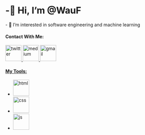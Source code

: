 <h1> -👋 Hi, I’m @WauF </h1>
- 👀 I’m interested in software engineering and machine learning

<h4> Contact With Me: </h4>
<a href="https://twitter.com/AhmetEmreKurt4" target="_blank"> <img src="https://upload.wikimedia.org/wikipedia/commons/4/4f/Twitter-logo.svg" alt="twitter" height=50 width=50> </a>
<a href="https://medium.com/@akurtt" target="_blank"> <img src="https://play-lh.googleusercontent.com/hB9t3Z-mi284_49HA3nAuhO-W5Cyhje7r2P9McdgORoVCd-0SV54c12NMQWLHnqALw" alt="medium" height=50 width=50>
<a href="mailto:akurtt2534@gmail.com"> <img src="https://1000logos.net/wp-content/uploads/2021/05/Gmail-logo.png" alt="gmail" height=50>
<h4>My Tools:</h4> 
  <ul>
      <li>
          <a href="https://github.com/WauF" target="_blank"> <img src="https://www.offidocs.com/imageswebp/logohtmlhtml5.jpg.webp" alt="html" height=50 width=50> </a>
       </li>
    <li> <a href="https://github.com/WauF" target="_blank"> <img src="https://cdn.pixabay.com/photo/2017/08/05/11/16/logo-2582747_1280.png" alt="css" height=50 width=50> </a> </li>
    <li> <a href="https://github.com/WauF" target="_blank"> <img src="https://seeklogo.com/images/O/ottawa-js-logo-394DB38073-seeklogo.com.png" alt="js" height=50 width=50> </a> </li>
  </ul>
